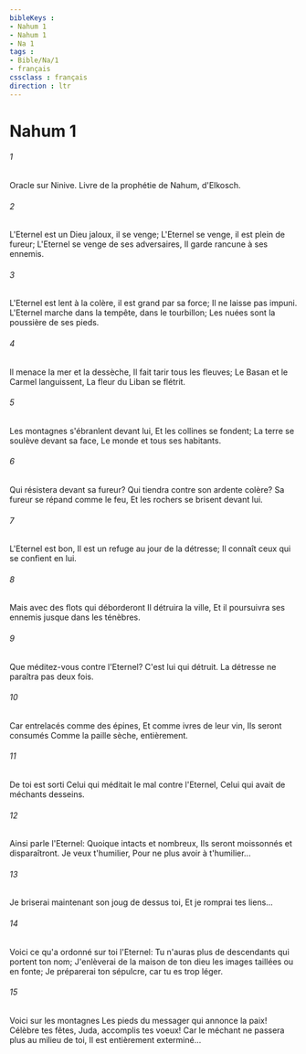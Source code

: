 ```yaml
---
bibleKeys : 
- Nahum 1
- Nahum 1
- Na 1
tags : 
- Bible/Na/1
- français
cssclass : français
direction : ltr
---
```


# Nahum 1

###### 1
Oracle sur Ninive. Livre de la prophétie de Nahum, d'Elkosch.
###### 2
L'Eternel est un Dieu jaloux, il se venge; L'Eternel se venge, il est plein de fureur; L'Eternel se venge de ses adversaires, Il garde rancune à ses ennemis.
###### 3
L'Eternel est lent à la colère, il est grand par sa force; Il ne laisse pas impuni. L'Eternel marche dans la tempête, dans le tourbillon; Les nuées sont la poussière de ses pieds.
###### 4
Il menace la mer et la dessèche, Il fait tarir tous les fleuves; Le Basan et le Carmel languissent, La fleur du Liban se flétrit.
###### 5
Les montagnes s'ébranlent devant lui, Et les collines se fondent; La terre se soulève devant sa face, Le monde et tous ses habitants.
###### 6
Qui résistera devant sa fureur? Qui tiendra contre son ardente colère? Sa fureur se répand comme le feu, Et les rochers se brisent devant lui.
###### 7
L'Eternel est bon, Il est un refuge au jour de la détresse; Il connaît ceux qui se confient en lui.
###### 8
Mais avec des flots qui déborderont Il détruira la ville, Et il poursuivra ses ennemis jusque dans les ténèbres.
###### 9
Que méditez-vous contre l'Eternel? C'est lui qui détruit. La détresse ne paraîtra pas deux fois.
###### 10
Car entrelacés comme des épines, Et comme ivres de leur vin, Ils seront consumés Comme la paille sèche, entièrement.
###### 11
De toi est sorti Celui qui méditait le mal contre l'Eternel, Celui qui avait de méchants desseins.
###### 12
Ainsi parle l'Eternel: Quoique intacts et nombreux, Ils seront moissonnés et disparaîtront. Je veux t'humilier, Pour ne plus avoir à t'humilier...
###### 13
Je briserai maintenant son joug de dessus toi, Et je romprai tes liens...
###### 14
Voici ce qu'a ordonné sur toi l'Eternel: Tu n'auras plus de descendants qui portent ton nom; J'enlèverai de la maison de ton dieu les images taillées ou en fonte; Je préparerai ton sépulcre, car tu es trop léger.
###### 15
Voici sur les montagnes Les pieds du messager qui annonce la paix! Célèbre tes fêtes, Juda, accomplis tes voeux! Car le méchant ne passera plus au milieu de toi, Il est entièrement exterminé...
